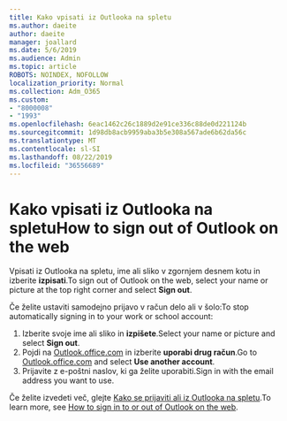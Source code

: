 ```yaml
---
title: Kako vpisati iz Outlooka na spletu
ms.author: daeite
author: daeite
manager: joallard
ms.date: 5/6/2019
ms.audience: Admin
ms.topic: article
ROBOTS: NOINDEX, NOFOLLOW
localization_priority: Normal
ms.collection: Adm_O365
ms.custom:
- "8000008"
- "1993"
ms.openlocfilehash: 6eac1462c26c1889d2e91ce336c88de0d221124b
ms.sourcegitcommit: 1d98db8acb9959aba3b5e308a567ade6b62da56c
ms.translationtype: MT
ms.contentlocale: sl-SI
ms.lasthandoff: 08/22/2019
ms.locfileid: "36556689"
---
```

# <a name="how-to-sign-out-of-outlook-on-the-web"></a><span data-ttu-id="b2f82-102">Kako vpisati iz Outlooka na spletu</span><span class="sxs-lookup"><span data-stu-id="b2f82-102">How to sign out of Outlook on the web</span></span>

<span data-ttu-id="b2f82-103">Vpisati iz Outlooka na spletu, ime ali sliko v zgornjem desnem kotu in izberite **izpisati**.</span><span class="sxs-lookup"><span data-stu-id="b2f82-103">To sign out of Outlook on the web, select your name or picture at the top right corner and select **Sign out**.</span></span>

<span data-ttu-id="b2f82-104">Če želite ustaviti samodejno prijavo v račun delo ali v šolo:</span><span class="sxs-lookup"><span data-stu-id="b2f82-104">To stop automatically signing in to your work or school account:</span></span>

1. <span data-ttu-id="b2f82-105">Izberite svoje ime ali sliko in **izpišete**.</span><span class="sxs-lookup"><span data-stu-id="b2f82-105">Select your name or picture and select **Sign out**.</span></span>
1. <span data-ttu-id="b2f82-106">Pojdi na [Outlook.office.com](https://outlook.office.com/) in izberite **uporabi drug račun**.</span><span class="sxs-lookup"><span data-stu-id="b2f82-106">Go to [Outlook.office.com](https://outlook.office.com/) and select **Use another account**.</span></span>
1. <span data-ttu-id="b2f82-107">Prijavite z e-poštni naslov, ki ga želite uporabiti.</span><span class="sxs-lookup"><span data-stu-id="b2f82-107">Sign in with the email address you want to use.</span></span>

<span data-ttu-id="b2f82-108">Če želite izvedeti več, glejte [Kako se prijaviti ali iz Outlooka na spletu](https://support.office.com/article/763fab4d-0138-4814-b450-37fc286bcb79).</span><span class="sxs-lookup"><span data-stu-id="b2f82-108">To learn more, see [How to sign in to or out of Outlook on the web](https://support.office.com/article/763fab4d-0138-4814-b450-37fc286bcb79).</span></span>